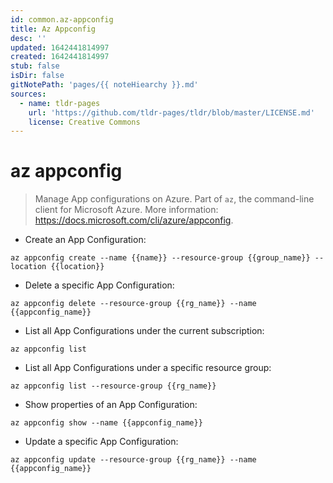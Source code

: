 ```yaml
---
id: common.az-appconfig
title: Az Appconfig
desc: ''
updated: 1642441814997
created: 1642441814997
stub: false
isDir: false
gitNotePath: 'pages/{{ noteHiearchy }}.md'
sources:
  - name: tldr-pages
    url: 'https://github.com/tldr-pages/tldr/blob/master/LICENSE.md'
    license: Creative Commons
---
```

# az appconfig

> Manage App configurations on Azure.
> Part of `az`, the command-line client for Microsoft Azure.
> More information: <https://docs.microsoft.com/cli/azure/appconfig>.

- Create an App Configuration:

`az appconfig create --name {{name}} --resource-group {{group_name}} --location {{location}}`

- Delete a specific App Configuration:

`az appconfig delete --resource-group {{rg_name}} --name {{appconfig_name}}`

- List all App Configurations under the current subscription:

`az appconfig list`

- List all App Configurations under a specific resource group:

`az appconfig list --resource-group {{rg_name}}`

- Show properties of an App Configuration:

`az appconfig show --name {{appconfig_name}}`

- Update a specific App Configuration:

`az appconfig update --resource-group {{rg_name}} --name {{appconfig_name}}`

